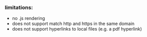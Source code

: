 

### limitations:
- no .js rendering
- does not support match http and https in the same domain
- does not support hyperlinks to local files (e.g. a pdf hyperlink)
